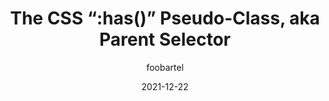 ---
author: foobartel
date: 2021-12-22
permalink: false
tags:
  - css
  - selectors
target_url: https://foobartel.com/tilrs/the-css-has-pseudo-class
title: "The CSS “:has()” Pseudo-Class, aka Parent Selector"
---